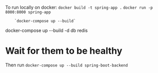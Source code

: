To run locally on docker: 
        `docker build -t spring-app .`
        `docker run -p 8000:8000 spring-app`

        `docker-compose up --build`


docker-compose up --build -d db redis

# Wait for them to be healthy
Then run `docker-compose up --build spring-boot-backend`